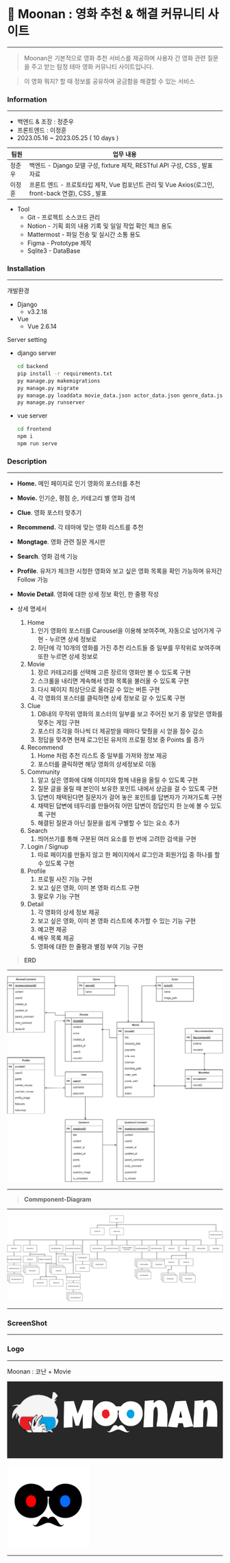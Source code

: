 # 🔎 Moonan : 영화 추천 & 해결 커뮤니티 사이트

---

> Moonan은 기본적으로 영화 추천 서비스를 제공하며 사용자 간 영화 관련 질문을 주고 받는 탐정 테마 영화 커뮤니티 사이트입니다.

> 이 영화 뭐지? 할 때 정보를 공유하며 궁금함을 해결할 수 있는 서비스

### Information

---

- 백엔드 & 조장 : 정준우
- 프론트엔드 : 이정훈
- 2023.05.16 ~ 2023.05.25 ( 10 days )

| 팀원  | 업무 내용                                                                    |
| --- | ------------------------------------------------------------------------ |
| 정준우 | 백엔드 - Django 모델 구성, fixture 제작, RESTful API 구성, CSS , 발표 자료              |
| 이정훈 | 프론트 엔드 - 프로토타입 제작, Vue 컴포넌트 관리 및 Vue Axios(로그인, front-back 연결), CSS , 발표 |

- Tool
  - Git - 프로젝트 소스코드 관리
  - Notion - 기획 회의 내용 기록 및 일일 작업 확인 체크 용도
  - Mattermost - 파일 전송 및 실시간 소통 용도
  - Figma - Prototype 제작
  - Sqlite3 - DataBase

### Installation

---

개발환경

- Django
  - v3.2.18
- Vue
  - Vue 2.6.14

Server setting

- django server
  
  ```bash
  cd backend
  pip install -r requirements.txt
  py manage.py makemigrations
  py manage.py migrate
  py manage.py loaddata movie_data.json actor_data.json genre_data.json recommend_data.json
  py manage.py runserver
  ```

- vue server
  
  ```bash
  cd frontend
  npm i
  npm run serve
  ```

### Description

---

- **Home.** 메인 페이지로 인기 영화의 포스터를 추천

- **Movie.** 인기순, 평점 순, 카테고리 별 영화 검색

- **Clue**. 영화 포스터 맞추기

- **Recommend.** 각 테마에 맞는 영화 리스트를 추천

- **Mongtage**. 영화 관련 질문 게시판

- **Search**. 영화 검색 기능

- **Profile**. 유저가 체크한 시청한 영화와 보고 싶은 영화 목록을 확인 가능하며 유저간 Follow 가능

- **Movie Detail**. 영화에 대한 상세 정보 확인, 한 줄평 작성

- 상세 명세서
  
  1. Home
     1. 인기 영화의 포스터를 Carousel을 이용해 보여주며, 자동으로 넘어가게 구현 - 누르면 상세 정보로
     2. 하단에 각 10개의 영화를 가진 추천 리스트들 중 일부를 무작위로 보여주며 또한 누르면 상세 정보로
  2. Movie
     1. 장르 카테고리를 선택해 고른 장르의 영화만 볼 수 있도록 구현
     2. 스크롤을 내리면 계속해서 영화 목록을 불러올 수 있도록 구현
     3. 다시 페이지 최상단으로 올라갈 수 있는 버튼 구현
     4. 각 영화의 포스터를 클릭하면 상세 정보로 갈 수 있도록 구현
  3. Clue
     1. DB내의 무작위 영화의 포스터의 일부를 보고 주어진 보기 중 알맞은 영화를 맞추는 게임 구현
     2. 포스터 조각을 하나씩 더 제공받을 때마다 맞췄을 시 얻을 점수 감소
     3. 정답을 맞추면 현재 로그인된 유저의 프로필 정보 중 Points 를 증가
  4. Recommend
     1. Home 처럼 추천 리스트 중 일부를 가져와 정보 제공
     2. 포스터를 클릭하면 해당 영화의 상세정보로 이동
  5. Community
     1. 알고 싶은 영화에 대해 이미지와 함께 내용을 올릴 수 있도록 구현
     2. 질문 글을 올릴 때 본인이 보유한 포인트 내에서 상금을 걸 수 있도록 구현
     3. 답변이 채택된다면 질문자가 걸어 놓은 포인트를 답변자가 가져가도록 구현
     4. 채택된 답변에 테두리를 만들어줘 어떤 답변이 정답인지 한 눈에 볼 수 있도록 구현
     5. 해결된 질문과 아닌 질문을 쉽게 구별할 수 있는 요소 추가
  6. Search
     1. 띄어쓰기를 통해 구분된 여러 요소를 한 번에 고려한 검색을 구현
  7. Login / Signup
     1. 따로 페이지를 만들지 않고 한 페이지에서 로그인과 회원가입 중 하나를 할 수 있도록 구현
  8. Profile
     1. 프로필 사진 기능 구현
     2. 보고 싶은 영화, 이미 본 영화 리스트 구현
     3. 팔로우 기능 구현
  9. Detail
     1. 각 영화의 상세 정보 제공
     2. 보고 싶은 영화, 이미 본 영화 리스트에 추가할 수 있는 기능 구현
     3. 예고편 제공
     4. 배우 목록 제공
     5. 영화에 대한 한 줄평과 별점 부여 기능 구현

> **ERD**

---

![ERD.png](./README_asset/ERD.png)

---

> **Commponent-Diagram**

---

![컴포넌트 다이어그램.png](./README_asset/%EC%BB%B4%ED%8F%AC%EB%84%8C%ED%8A%B8%20%EB%8B%A4%EC%9D%B4%EC%96%B4%EA%B7%B8%EB%9E%A8.png)

---


### ScreenShot

---

### Logo

---

Moonan : 코난 + Movie

![logo](./README_asset/logo2.png)

![android-chrome-192x192.png](./README_asset/android-chrome-192x192.png)

---